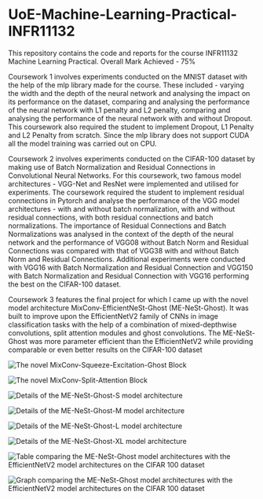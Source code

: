 # UoE-Machine-Learning-Practical-INFR11132
This repository contains the code and reports for the course INFR11132 Machine Learning Practical. Overall Mark Achieved - 75%

Coursework 1 involves experiments conducted on the MNIST dataset with the help of the mlp library made for the course. These included - varying the width and the depth of the neural network and analysing the impact on its performance on the dataset, comparing and analysing the performance of the neural network with L1 penalty and L2 penalty, comparing and analysing the performance of the neural network with and without Dropout. This coursework also required the student to implement Dropout, L1 Penalty and L2 Penalty from scratch. Since the mlp library does not support CUDA all the model training was carried out on CPU.

Coursework 2 involves experiments conducted on the CIFAR-100 dataset by making use of Batch Normalization and Residual Connections in Convolutional Neural Networks. For this coursework, two famous model architectures - VGG-Net and ResNet were implemented and utilised for experiments. The coursework required the student to implement residual connections in Pytorch and analyse the performance of the VGG model architectures - with and without batch normalization, with and without residual connections, with both residual connections and batch normalizations. The importance of Residual Connections and Batch Normalizations was analysed in the context of the depth of the neural network and the performance of VGG08 without Batch Norm and Residual Connections was compared with that of VGG38 with and without Batch Norm and Residual Connections. Additional experiments were conducted with VGG16 with Batch Normalization and Residual Connection and VGG150 with Batch Normalization and Residual Connection with VGG16 performing the best on the CIFAR-100 dataset.

Coursework 3 features the final project for which I came up with the novel model architecture MixConv-EfficientNeSt-Ghost (ME-NeSt-Ghost). It was built to improve upon the EfficientNetV2 family of CNNs in image classification tasks with the help of a combination of mixed-depthwise convolutions, split attention modules and ghost convolutions. The ME-NeSt-Ghost was more parameter efficient than the EfficientNetV2 while providing comparable or even better results on the CIFAR-100 dataset

![The novel MixConv-Squeeze-Excitation-Ghost Block](mixconv-se-ghost.png)

![The novel MixConv-Split-Attention Block](mixconv-splatt.png)

![Details of the ME-NeSt-Ghost-S model architecture](me-nest-ghost-s.png)

![Details of the ME-NeSt-Ghost-M model architecture](me-nest-ghost-m.png)

![Details of the ME-NeSt-Ghost-L model architecture](me-nest-ghost-l.png)

![Details of the ME-NeSt-Ghost-XL model architecture](me-nest-ghost-xl.png)

![Table comparing the ME-NeSt-Ghost model architectures with the EfficientNetV2 model architectures on the CIFAR 100 dataset](model-performance.png)

![Graph comparing the ME-NeSt-Ghost model architectures with the EfficientNetV2 model architectures on the CIFAR 100 dataset](acc-vs-parameters.png)